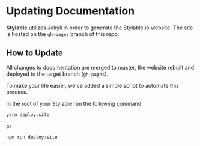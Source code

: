 # Updating Documentation 

**Stylable** utilizes Jekyll in order to generate the Stylable.io website. The site is hosted on the `gh-pages` branch of this repo.


## How to Update
All changes to documentation are merged to master, the website rebuilt and deployed to the target branch (`gh-pages`).

To make your life easier, we've added a simple script to automate this process. 

In the root of your Stylable run the following command:
```bash
yarn deploy:site
```

or

```bash
npm run deploy:site
```



